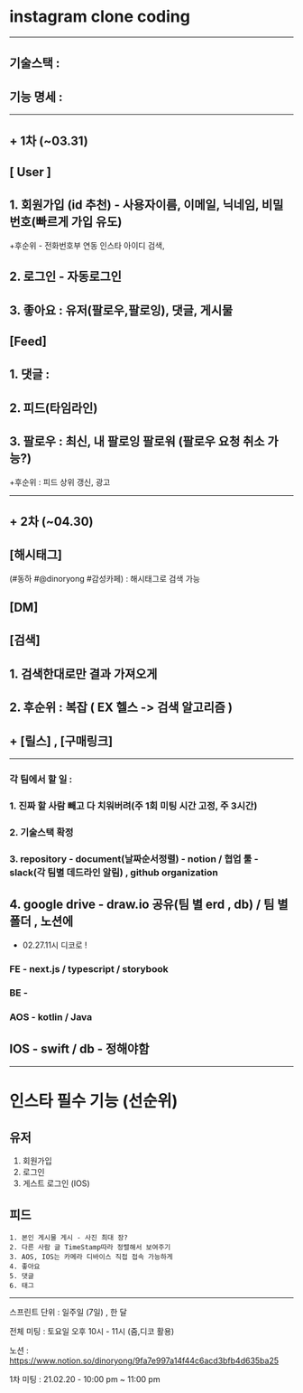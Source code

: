 # instagram clone coding

------

## 기술스택 :  

## 기능 명세 :

----------

## + 1차 (~03.31)



## [ User ] 

## 	1. 회원가입 (id 추천) - 사용자이름, 이메일, 닉네임, 비밀번호(빠르게 가입 유도) 

+후순위 - 전화번호부 연동 인스타 아이디 검색,



## 	2. 로그인 - 자동로그인



## 3. 좋아요 :  유저(팔로우,팔로잉), 댓글, 게시물



## [Feed]

## 1. 댓글 :



## 2. 피드(타임라인)



## 3. 팔로우 : 최신, 내 팔로잉 팔로워 (팔로우 요청 취소 가능?) 

+후순위 : 피드 상위 갱신, 광고

------------

##  + 2차 (~04.30)



## [해시태그]

(#동하 #@dinoryong #감성카페) : 해시태그로 검색 가능





## [DM]

##  

## [검색] 

## 1. 검색한대로만 결과 가져오게  

## 2. 후순위 : 복잡 ( EX 헬스 -> 검색 알고리즘 )



## + [릴스] , [구매링크]  



----------------

### 각 팀에서 할 일 : 

### 1. 진짜 할 사람 빼고 다 치워버려(주 1회 미팅 시간 고정, 주 3시간)

### 2. 기술스택 확정

### 3. repository - document(날짜순서정렬) - notion / 협업 툴 - **slack**(각 팀별 데드라인 알림) , github organization 

## 4. google drive - draw.io 공유(팀 별 erd , db) / 팀 별 폴더 , 노션에 





+ 02.27.11시 디코로 !





### FE -  next.js / typescript /  storybook 



### BE - 



### AOS - kotlin /  Java



## IOS - swift / db - 정해야함 





-----------

# 인스타 필수 기능 (선순위) 



## 유저

1. 회원가입
2. 로그인
3. 게스트 로그인 (IOS)



## 피드

    1. 본인 게시물 게시 - 사진 최대 장?  
    2. 다른 사람 글 TimeStamp따라 정렬해서 보여주기
    3. AOS, IOS는 카메라 디바이스 직접 접속 가능하게
    4. 좋아요 
    5. 댓글
    6. 태그



--------

스프린트 단위 : 일주일 (7일) , 한 달

전체 미팅 : 토요일 오후 10시 - 11시 (줌,디코 활용)

노션 : https://www.notion.so/dinoryong/9fa7e997a14f44c6acd3bfb4d635ba25



1차 미팅 : 21.02.20 - 10:00 pm ~ 11:00 pm

